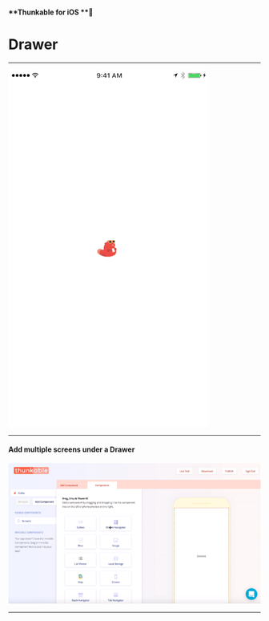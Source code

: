 #### **Thunkable for iOS **

# Drawer

---

![](/assets/nav-drawer-ios.gif)

---

#### Add multiple screens under a Drawer

![](/assets/multi-screen-ios-1.gif)

---



